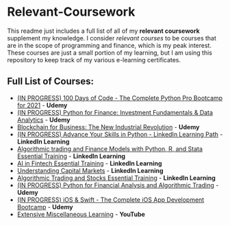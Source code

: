 # Relevant-Coursework
This readme just includes a full list of all of my **relevant coursework** supplement my knowledge. I consider *relevant courses* to be courses that are in the scope of programming and finance, which is my peak interest. These courses are just a small portion of my learning, but I am using this repository to keep track of my various e-learning certificates.

## Full List of Courses:
* [(IN PROGRESS) 100 Days of Code - The Complete Python Pro Bootcamp for 2021](https://www.udemy.com/course/100-days-of-code/) - **Udemy**
* [(IN PROGRESS) Python for Finance: Investment Fundamentals & Data Analytics](https://www.udemy.com/course/python-for-finance-investment-fundamentals-data-analytics/) - **Udemy**
* [Blockchain for Business: The New Industrial Revolution](https://www.udemy.com/course/blockchain-for-business-the-new-industrial-revolution/) - **Udemy**
* [(IN PROGRESS) Advance Your Skills in Python - LinkedIn Learning Path](https://www.linkedin.com/learning/paths/advance-your-skills-in-python-8969631) - **LinkedIn Learning**
* [Algorithmic trading and Finance Models with Python, R, and Stata Essential Training](https://www.linkedin.com/learning/algorithmic-trading-and-finance-models-with-python-r-and-stata-essential-training) - **LinkedIn Learning**
* [AI in Fintech Essential Training](https://www.linkedin.com/learning/ai-in-fintech-essential-training) - **LinkedIn Learning**
* [Understanding Capital Markets](https://www.linkedin.com/learning/understanding-capital-markets) - **LinkedIn Learning**
* [Algorithmic Trading and Stocks Essential Training](https://www.linkedin.com/learning/algorithmic-trading-and-stocks-essential-training) - **LinkedIn Learning**
* [(IN PROGRESS) Python for Financial Analysis and Algorithmic Trading](https://www.udemy.com/course/python-for-finance-and-trading-algorithms/) - **Udemy**
* [(IN PROGRESS) iOS & Swift - The Complete iOS App Development Bootcamp](https://www.udemy.com/course/ios-13-app-development-bootcamp/) - **Udemy**
* [Extensive Miscellaneous Learning](https://www.youtube.com/) - **YouTube**
